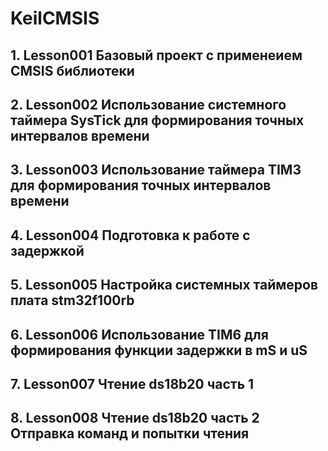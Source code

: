 # KeilCMSIS
## 1. Lesson001 Базовый проект с применеием CMSIS библиотеки
## 2. Lesson002 Использование системного таймера SysTick для формирования точных интервалов времени
## 3. Lesson003 Использование таймера TIM3 для формирования точных интервалов времени
## 4. Lesson004 Подготовка к работе с задержкой
## 5. Lesson005 Настройка системных таймеров плата stm32f100rb
## 6. Lesson006 Использование TIM6 для формирования функции задержки в mS и uS
## 7. Lesson007 Чтение ds18b20 часть 1
## 8. Lesson008 Чтение ds18b20 часть 2 Отправка команд и попытки чтения
